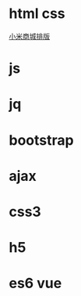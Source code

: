 # html css
[小米商城排版](https://qq6515255.github.io/miWeb/mi.html)
# js
# jq

# bootstrap
# ajax
# css3
# h5

# es6 vue
